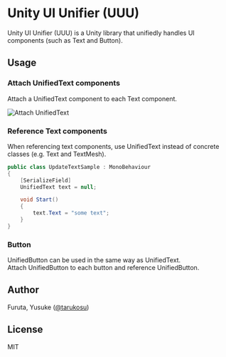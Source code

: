 # Unity UI Unifier (UUU)
Unity UI Unifier (UUU) is a Unity library that unifiedly handles UI components (such as Text and Button).

## Usage
### Attach UnifiedText components
Attach a UnifiedText component to each Text component.

![Attach UnifiedText](https://user-images.githubusercontent.com/4415085/76600119-a694a980-6549-11ea-93a2-7190e11af4e4.png)

### Reference Text components
When referencing text components, use UnifiedText instead of concrete classes (e.g. Text and TextMesh).

```c#
public class UpdateTextSample : MonoBehaviour
{
    [SerializeField]
    UnifiedText text = null;

    void Start()
    {
        text.Text = "some text";
    }
}
```

### Button
UnifiedButton can be used in the same way as UnifiedText.  
Attach UnifiedButton to each button and reference UnifiedButton.

## Author
Furuta, Yusuke ([@tarukosu](https://twitter.com/tarukosu))

## License
MIT
